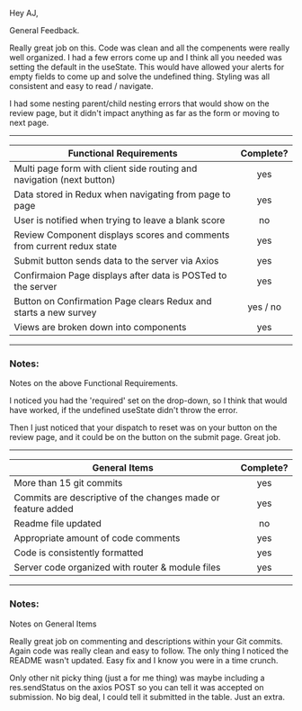 
Hey AJ,

General Feedback.

Really great job on this.  Code was clean and all the compenents were really well organized.  I had a few errors come up and I think all you needed was setting the default in the useState. This would have allowed your alerts for empty fields to come up and solve the undefined thing.  Styling was all consistent and easy to read / navigate.

I had some nesting parent/child nesting errors that would show on the review page, but it didn't impact anything as far as the form or moving to next page.

---
| Functional Requirements | Complete? |
| --- | :---: |
| Multi page form with client side routing and navigation (next button) | yes |
| Data stored in Redux when navigating from page to page | yes |
| User is notified when trying to leave a blank score | no |
| Review Component displays scores and comments from current redux state | yes |
| Submit button sends data to the server via Axios | yes |
| Confirmaion Page displays after data is POSTed to the server | yes |
| Button on Confirmation Page clears Redux and starts a new survey | yes / no | reset dispatch was on review page
| Views are broken down into components | yes |

---
### Notes:

Notes on the above Functional Requirements.

I noticed you had the 'required' set on the drop-down, so I think that would have worked, if the undefined useState didn't throw the error.

Then I just noticed that your dispatch to reset was on your button on the review page, and it could be on the button on the submit page.  Great job.

---
| General Items | Complete? |
| --- | :---: |
| More than 15 git commits | yes |
| Commits are descriptive of the changes made or feature added | yes |
| Readme file updated | no |
| Appropriate amount of code comments | yes |
| Code is consistently formatted | yes |
| Server code organized with router & module files | yes |

---
### Notes:

Notes on General Items

Really great job on commenting and descriptions within your Git commits.  Again code was really clean and easy to follow.  The only thing I noticed the README wasn't updated.  Easy fix and I know you were in a time crunch.

Only other nit picky thing (just a for me thing) was maybe including a res.sendStatus on the axios POST so you can tell it was accepted on submission.  No big deal, I could tell it submitted in the table.  Just an extra.

```


